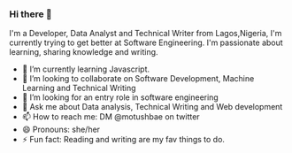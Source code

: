 ### Hi there 👋
 I'm a Developer, Data Analyst and Technical Writer from Lagos,Nigeria, I'm currently trying to get better at Software Engineering. I'm passionate about learning, sharing knowledge and writing.

- 🌱 I’m currently learning Javascript.
- 👯 I’m looking to collaborate on Software Development, Machine Learning and Technical Writing
- 🤔 I’m looking for an entry role in software engineering
- 💬 Ask me about Data analysis, Technical Writing and Web development
- 📫 How to reach me: DM @motushbae on twitter
- 😄 Pronouns: she/her
- ⚡ Fun fact: Reading and writing are my fav things to do.


